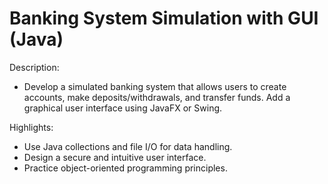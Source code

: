 # Banking System Simulation with GUI (Java)
Description: 
 - Develop a simulated banking system that allows users to create accounts, make deposits/withdrawals, and transfer funds. Add a graphical user interface using 
   JavaFX or Swing.

Highlights:
 - Use Java collections and file I/O for data handling.
 - Design a secure and intuitive user interface.
 - Practice object-oriented programming principles.
